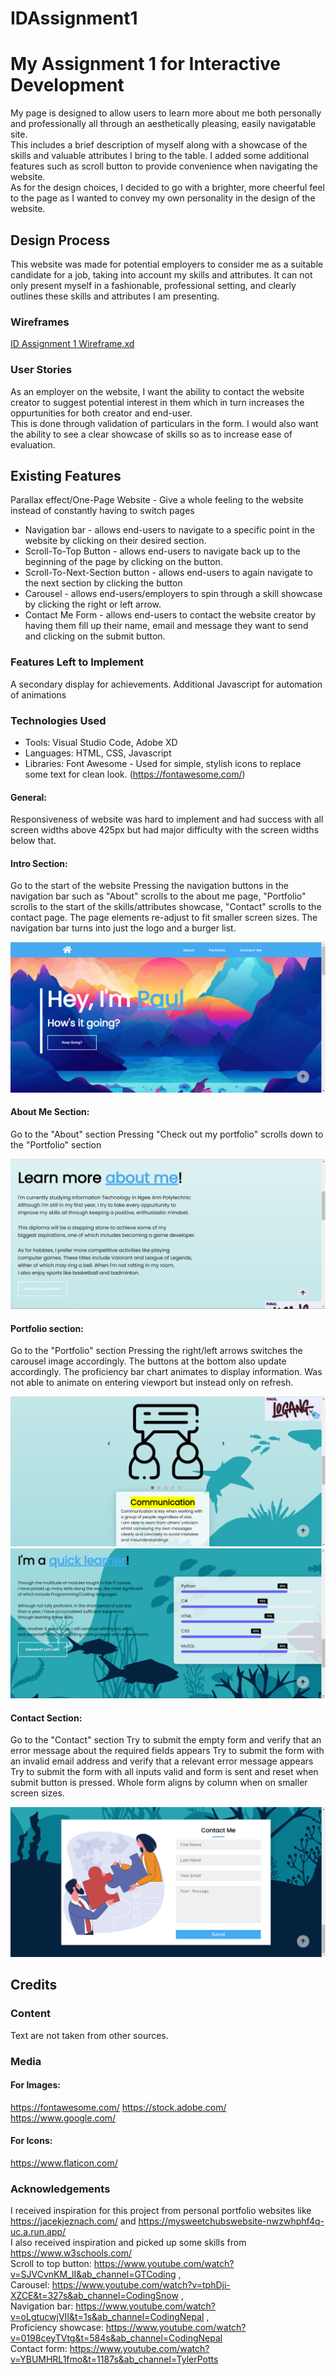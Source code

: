 # IDAssignment1
# My Assignment 1 for Interactive Development

My page is designed to allow users to learn more about me both personally and professionally all through an aesthetically pleasing, easily navigatable site. <br>This includes a brief description of myself along with a showcase of the skills and valuable attributes I bring to the table. I added some additional features such as scroll button to provide convenience when navigating the website. 
<br>As for the design choices, I decided to go with a brighter, more cheerful feel to the page as I wanted to convey my own personality in the design of the website.

## Design Process

This website was made for potential employers to consider me as a suitable candidate for a job, taking into account my skills and attributes. It can not only present myself in a fashionable, professional setting, and clearly outlines these skills and attributes I am presenting.

### Wireframes
[ID Assignment 1 Wireframe.xd]()

### User Stories

As an employer on the website, I want the ability to contact the website creator to suggest potential interest in them which in turn increases the oppurtunities for both creator and end-user. <br>This is done through validation of particulars in the form. I would also want the ability to see a clear showcase of skills so as to increase ease of evaluation.

## Existing Features
Parallax effect/One-Page Website - Give a whole feeling to the website instead of constantly having to switch pages
- Navigation bar - allows end-users to navigate to a specific point in the website by clicking on their desired section.
- Scroll-To-Top Button - allows end-users to navigate back up to the beginning of the page by clicking on the button.
- Scroll-To-Next-Section button - allows end-users to again navigate to the next section by clicking the button
- Carousel - allows end-users/employers to spin through a skill showcase by clicking the right or left arrow.
- Contact Me Form - allows end-users to contact the website creator by having them fill up their name, email and message they want to send and clicking on the submit button.

### Features Left to Implement
A secondary display for achievements.
Additional Javascript for automation of animations

### Technologies Used
- Tools: Visual Studio Code, Adobe XD
- Languages: HTML, CSS, Javascript
- Libraries: Font Awesome - Used for simple, stylish icons to       replace some text for clean look. (https://fontawesome.com/)


#### General:
Responsiveness of website was hard to implement and had success with all screen widths above 425px but had major difficulty with the screen widths below that.

#### Intro Section:
Go to the start of the website
Pressing the navigation buttons in the navigation bar such as "About" scrolls to the about me page, "Portfolio" scrolls to the start of the skills/attributes showcase, "Contact" scrolls to the contact page.
The page elements re-adjust to fit smaller screen sizes. The navigation bar turns into just the logo and a burger list.

![Page1Preview](img/page1.png)

#### About Me Section:
Go to the "About" section
Pressing "Check out my portfolio" scrolls down to the "Portfolio" section

![Page2Preview](img/page2.png)

#### Portfolio section:
Go to the "Portfolio" section
Pressing the right/left arrows switches the carousel image accordingly.
The buttons at the bottom also update accordingly.
The proficiency bar chart animates to display information. Was not able to animate on entering viewport but instead only on refresh.

![Page3Preview](img/page3.png)
![Page4Preview](img/page4.png)

#### Contact Section:
Go to the "Contact" section
Try to submit the empty form and verify that an error message about the required fields appears
Try to submit the form with an invalid email address and verify that a relevant error message appears
Try to submit the form with all inputs valid and form is sent and reset when submit button is pressed.
Whole form aligns by column when on smaller screen sizes.

![Page5Preview](img/page5.png)

## Credits

### Content
Text are not taken from other sources.

### Media
#### For Images:
https://fontawesome.com/
https://stock.adobe.com/
https://www.google.com/
#### For Icons: 
https://www.flaticon.com/ 

### Acknowledgements
I received inspiration for this project from personal portfolio websites like https://jacekjeznach.com/ and https://mysweetchubswebsite-nwzwhphf4q-uc.a.run.app/
<br>I also received inspiration and picked up some skills from 
https://www.w3schools.com/
<br>Scroll to top button: https://www.youtube.com/watch?v=SJVCvnKM_lI&ab_channel=GTCoding , 
<br>Carousel: https://www.youtube.com/watch?v=tphDji-XZCE&t=327s&ab_channel=CodingSnow ,
<br>Navigation bar: https://www.youtube.com/watch?v=oLgtucwjVII&t=1s&ab_channel=CodingNepal ,
<br>Proficiency showcase: https://www.youtube.com/watch?v=0198ceyTVtg&t=584s&ab_channel=CodingNepal
<br>Contact form: https://www.youtube.com/watch?v=YBUMHRL1fmo&t=1187s&ab_channel=TylerPotts
